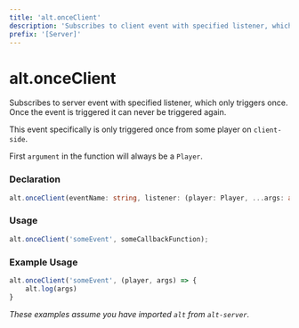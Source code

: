 ```yaml
---
title: 'alt.onceClient'
description: 'Subscribes to client event with specified listener, which only triggers once.'
prefix: '[Server]'
---
```


# alt.onceClient

Subscribes to server event with specified listener, which only triggers once. Once the event is triggered it can never be triggered again.

This event specifically is only triggered once from some player on `client-side`.

First `argument` in the function will always be a `Player`.

### Declaration

```typescript
alt.onceClient(eventName: string, listener: (player: Player, ...args: any[]) => void): void
```

### Usage

```js
alt.onceClient('someEvent', someCallbackFunction);
```

### Example Usage

```js
alt.onceClient('someEvent', (player, args) => {
    alt.log(args)
}
```

_These examples assume you have imported `alt` from `alt-server`._